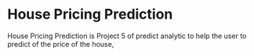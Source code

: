 # House Pricing Prediction

House Pricing Prediction is Project 5 of predict analytic to help the user to predict of the price of the house, 